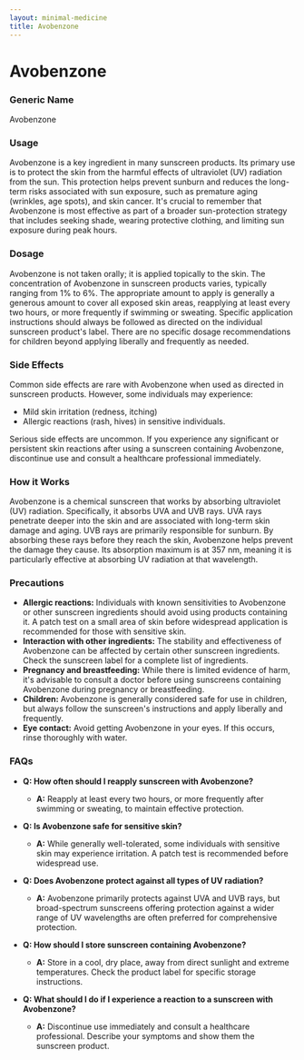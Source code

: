 ```yaml
---
layout: minimal-medicine
title: Avobenzone
---
```


# Avobenzone
### Generic Name
Avobenzone

### Usage
Avobenzone is a key ingredient in many sunscreen products.  Its primary use is to protect the skin from the harmful effects of ultraviolet (UV) radiation from the sun.  This protection helps prevent sunburn and reduces the long-term risks associated with sun exposure, such as premature aging (wrinkles, age spots), and skin cancer.  It's crucial to remember that Avobenzone is most effective as part of a broader sun-protection strategy that includes seeking shade, wearing protective clothing, and limiting sun exposure during peak hours.

### Dosage
Avobenzone is not taken orally; it is applied topically to the skin.  The concentration of Avobenzone in sunscreen products varies, typically ranging from 1% to 6%.  The appropriate amount to apply is generally a generous amount to cover all exposed skin areas, reapplying at least every two hours, or more frequently if swimming or sweating.  Specific application instructions should always be followed as directed on the individual sunscreen product's label.  There are no specific dosage recommendations for children beyond applying liberally and frequently as needed.

### Side Effects
Common side effects are rare with Avobenzone when used as directed in sunscreen products.  However, some individuals may experience:

* Mild skin irritation (redness, itching)
* Allergic reactions (rash, hives) in sensitive individuals.

Serious side effects are uncommon.  If you experience any significant or persistent skin reactions after using a sunscreen containing Avobenzone, discontinue use and consult a healthcare professional immediately.


### How it Works
Avobenzone is a chemical sunscreen that works by absorbing ultraviolet (UV) radiation.  Specifically, it absorbs UVA and UVB rays.  UVA rays penetrate deeper into the skin and are associated with long-term skin damage and aging.  UVB rays are primarily responsible for sunburn.  By absorbing these rays before they reach the skin, Avobenzone helps prevent the damage they cause. Its absorption maximum is at 357 nm, meaning it is particularly effective at absorbing UV radiation at that wavelength.

### Precautions
* **Allergic reactions:** Individuals with known sensitivities to Avobenzone or other sunscreen ingredients should avoid using products containing it. A patch test on a small area of skin before widespread application is recommended for those with sensitive skin.
* **Interaction with other ingredients:**  The stability and effectiveness of Avobenzone can be affected by certain other sunscreen ingredients.  Check the sunscreen label for a complete list of ingredients.
* **Pregnancy and breastfeeding:**  While there is limited evidence of harm, it's advisable to consult a doctor before using sunscreens containing Avobenzone during pregnancy or breastfeeding.
* **Children:** Avobenzone is generally considered safe for use in children, but always follow the sunscreen's instructions and apply liberally and frequently.
* **Eye contact:** Avoid getting Avobenzone in your eyes.  If this occurs, rinse thoroughly with water.

### FAQs

* **Q: How often should I reapply sunscreen with Avobenzone?**
    * **A:** Reapply at least every two hours, or more frequently after swimming or sweating, to maintain effective protection.

* **Q: Is Avobenzone safe for sensitive skin?**
    * **A:** While generally well-tolerated, some individuals with sensitive skin may experience irritation. A patch test is recommended before widespread use.

* **Q: Does Avobenzone protect against all types of UV radiation?**
    * **A:** Avobenzone primarily protects against UVA and UVB rays, but broad-spectrum sunscreens offering protection against a wider range of UV wavelengths are often preferred for comprehensive protection.

* **Q: How should I store sunscreen containing Avobenzone?**
    * **A:** Store in a cool, dry place, away from direct sunlight and extreme temperatures.  Check the product label for specific storage instructions.

* **Q: What should I do if I experience a reaction to a sunscreen with Avobenzone?**
    * **A:** Discontinue use immediately and consult a healthcare professional.  Describe your symptoms and show them the sunscreen product.
